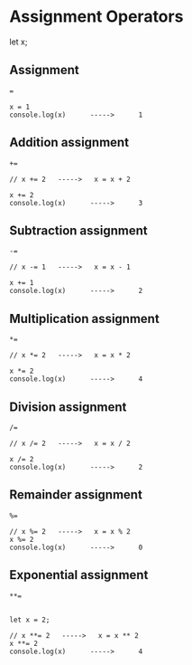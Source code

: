 # Assignment Operators

let x;

## Assignment 

` = `

```JS
x = 1
console.log(x)      ----->      1
```


## Addition assignment

` += `

```JS
// x += 2   ----->   x = x + 2

x += 2
console.log(x)      ----->      3
```


## Subtraction assignment 

` -= `

```JS
// x -= 1   ----->   x = x - 1

x += 1
console.log(x)      ----->      2
```


## Multiplication assignment 

` *= `

```JS
// x *= 2   ----->   x = x * 2

x *= 2
console.log(x)      ----->      4
```


## Division assignment 

` /= `  

```JS
// x /= 2   ----->   x = x / 2

x /= 2
console.log(x)      ----->      2
```


## Remainder assignment 

` %= `

```JS
// x %= 2   ----->   x = x % 2
x %= 2
console.log(x)      ----->      0
```


## Exponential assignment

` **= `

```JS

let x = 2;

// x **= 2   ----->   x = x ** 2
x **= 2
console.log(x)      ----->      4
```
